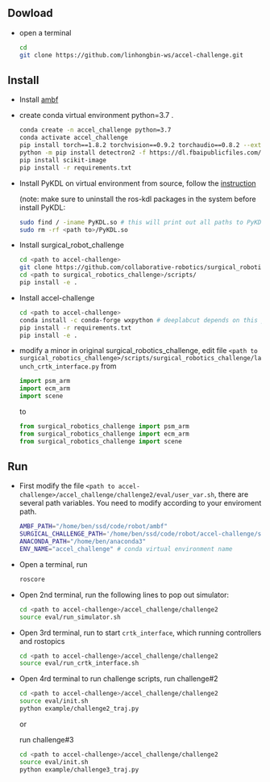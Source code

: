 ## Dowload

- open a terminal

    ```sh
    cd
    git clone https://github.com/linhongbin-ws/accel-challenge.git
    ```

## Install

- Install [ambf](https://github.com/WPI-AIM/ambf)
- create conda virtual environment python=3.7 . 
    ```sh
    conda create -n accel_challenge python=3.7
    conda activate accel_challenge
    pip install torch==1.8.2 torchvision==0.9.2 torchaudio==0.8.2 --extra-index-url https://download.pytorch.org/whl/lts/1.8/cu111
    python -m pip install detectron2 -f https://dl.fbaipublicfiles.com/detectron2/wheels/cu111/torch1.8/index.html  
    pip install scikit-image
    pip install -r requirements.txt
    ```
- Install PyKDL on virtual environment from source, follow the [instruction](https://blog.csdn.net/qq_42237662/article/details/109783935)

    (note: make sure to uninstall the ros-kdl packages in the system before install PyKDL:
   ```sh
   sudo find / -iname PyKDL.so # this will print out all paths to PyKDL.so
   sudo rm -rf <path to>/PyKDL.so
   ```


- Install surgical_robot_challenge
    ```sh
    cd <path to accel-challenge>
    git clone https://github.com/collaborative-robotics/surgical_robotics_challenge
    cd <path to surgical_robotics_challenge>/scripts/
    pip install -e .
    ```
- Install accel-challenge
    ```sh
    cd <path to accel-challenge>
    conda install -c conda-forge wxpython # deeplabcut depends on this package
    pip install -r requirements.txt
    pip install -e .
    ```  

- modify a minor in original surgical_robotics_challenge, edit file `<path to surgical_robotics_challenge>/scripts/surgical_robotics_challenge/launch_crtk_interface.py`
    from 
    ```py
    import psm_arm
    import ecm_arm
    import scene
    ```
    to
    ```py
    from surgical_robotics_challenge import psm_arm
    from surgical_robotics_challenge import ecm_arm
    from surgical_robotics_challenge import scene
    ```

<!-- - install GPU support for DLC (optional)
  ```sh
  conda install -c conda-forge cudnn=8.2 cudatoolkit=11.3 # for tensorflow 2.8
  export LD_LIBRARY_PATH=$LD_LIBRARY_PATH:/home/ben/anaconda3/envs/accel_challenge/lib/ # everytime for init
  ``` -->

## Run

- First modify the file `<path to accel-challenge>/accel_challenge/challenge2/eval/user_var.sh`, there are several path variables. You need to modify according to your enviroment path.
    ```sh
    AMBF_PATH="/home/ben/ssd/code/robot/ambf"
    SURGICAL_CHALLENGE_PATH='/home/ben/ssd/code/robot/accel-challenge/surgical_robotics_challenge'
    ANACONDA_PATH="/home/ben/anaconda3" 
    ENV_NAME="accel_challenge" # conda virtual environment name
    ```
- Open a terminal, run
    ```sh
    roscore
    ```
- Open 2nd terminal, run the following lines to pop out simulator:
    ```sh
    cd <path to accel-challenge>/accel_challenge/challenge2
    source eval/run_simulator.sh
    ```
- Open 3rd terminal, run to start `crtk_interface`, which running controllers and rostopics
    ```sh
    cd <path to accel-challenge>/accel_challenge/challenge2
    source eval/run_crtk_interface.sh
    ```

- Open 4rd terminal to run challenge scripts,
    run challenge#2 
    ```sh
    cd <path to accel-challenge>/accel_challenge/challenge2
    source eval/init.sh
    python example/challenge2_traj.py 
    ```
    or

    run challenge#3 
    ```sh
    cd <path to accel-challenge>/accel_challenge/challenge2
    source eval/init.sh
    python example/challenge3_traj.py 
    ```

